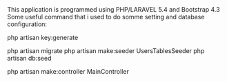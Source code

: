 ##


This application is programmed using PHP/LARAVEL 5.4 and Bootstrap 4.3
Some useful command that i used to do somme setting and database configuration:


php artisan key:generate

php artisan migrate
php artisan make:seeder UsersTablesSeeder
php artisan db:seed

php artisan make:controller MainController


